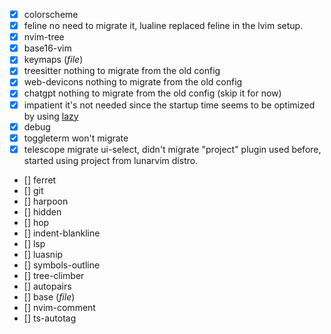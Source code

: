 * [x] colorscheme 
* [x] feline
no need to migrate it, lualine replaced feline in the lvim setup.
* [x] nvim-tree
* [x] base16-vim
* [x] keymaps (*file*)
* [x] treesitter
nothing to migrate from the old config
* [x] web-devicons
nothing to migrate from the old config
* [x] chatgpt
nothing to migrate from the old config (skip it for now)
* [x] impatient
it's not needed since the startup time seems to be optimized by using [lazy](https://github.dev/folke/lazy.nvim)
* [x] debug
* [x] toggleterm
won't migrate
* [x] telescope
migrate ui-select, didn't migrate "project" plugin used before, started using project from lunarvim distro.
* [] ferret
* [] git
* [] harpoon
* [] hidden
* [] hop
* [] indent-blankline
* [] lsp
* [] luasnip
* [] symbols-outline
* [] tree-climber
* [] autopairs
* [] base (*file*)
* [] nvim-comment
* [] ts-autotag









